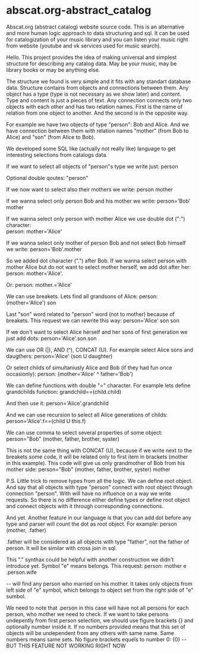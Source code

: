 # abscat.org-abstract_catalog
Abscat.org (abstract catalog) website source code. This is an alternative and more human logic approach to data structuring and sql. It can be used for catalogization of your music library and you can listen your music right from website (youtube and vk services used for music search).

Hello. This project provides the idea of making universal and simplest structure for describing any catalog data. 
May be your music, may be library books or may be anything else.

The structure we found is very simple and it fits with any standart database data.
Structure contains from objects and connections between them. Any object has a type (type is not necessary as we show later) and content. 
Type and content is just a pieces of text. Any connection connects only two objects with each other and has two relation names.
First is the name of relation from one object to another. And the second is in the opposite way.

For example we have two objects of type "person": Bob and Alice.
And we have connection between them with relation names "mother" (from Bob to Alice) and "son" (from Alice to Bob).

We developed some SQL like (actually not really like) language to get interesting selections from catalogs data.

If we want to select all objects of "person"s type we write just: 
person

Optional double qoutes: 
"person"

If we now want to select also their mothers we write: 
person mother

If we wanna select only person Bob and his mother we write:
person='Bob' mother

If we wanna  select only person with mother Alice we use double dot (":") character:  
person: mother='Alice'

If we wanna select only mother of person Bob and not select Bob himself we write: 
person='Bob'.mother

So we added dot character (".") after Bob.
If we wanna select person with mother Alice but do not want to select mother herself, we add dot after her: 
person: mother='Alice'.

Or:
person: mother.='Alice'

We can use breakets. Lets find all grandsons of Alice: 
person: (mother='Alice') son

Last "son" word related to "person" word (not to mother) because of breakets.
This request we can rewrite this way:
person='Alice' son son

If we don't want to select Alice herself and her sons of first generation we just add dots:
person='Alice'.son.son

We can use OR (|), AND (^), CONCAT (U). For example select Alice sons and daugthers:
person='Alice' (son U daughter)

Or select childs of simultaniusly Alice and Bob (if they had fun once occasionly):
person: (mother='Alice' ^ father='Bob')

We can define functions with double "=" character. For example lets define grandchilds function:
grandchild==(child.child)

And then use it:
person='Alice'.grandchild

And we can use recursion to select all Alice generations of childs:
person='Alice'.f==(child U this.f)

We can use comma to select several properties of some object:
person="Bob" (mother, father, brother, syster)

This is not the same thing with CONCAT (U), because if we write next to the breakets some code, it will be related only to first item in brackets (mother in this example).
This code will give us only grandmother of Bob from his mother side:
person="Bob" (mother, father, brother, syster) mother

P.S. Little trick to remove types from all the logic. We can define root object. And say that all objects with type "person" connect with root object through connection "person". With will have no influence on a way we write requests. So there is no difference either define types or define root object and connect objects with it through  corresponding connections.

And yet. Another feature in our language is that you can add dot before any type and parser will count the dot as root object.
For example: person (mother, .father)

.father will be considered as all objects with type "father", not the father of person. It will be similar with cross join in sql.

This "." synthax could be helpful with another construction we didn't introduce yet. Symbol "e" means belongs. 
This request: 
person: mother e .person.wife 

-- will find any person who married on his mother. It takes only objects from left side of "e" symbol, which belongs to object set from the right side of "e" sumbol.

We need to note that .person in this case will have not all persons for each person, who mother we need to check. If we want to take persons undepently from first person selection, we should use figure brackets {} and optionally number inside it. If no numbers provided means that this set of objects will be undependent from any others with same name. Same numbers means same sets. No figure brackets equels to number 0: {0} -- BUT THIS FEATURE NOT WORKING RIGHT NOW
